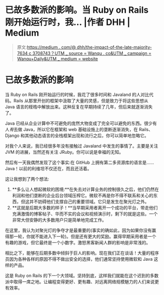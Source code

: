 # 已故多数派的影响。当 Ruby on Rails 刚开始运行时，我… |作者 DHH | Medium

> 原文:[https://medium . com/@ dhh/the-impact-of-the-late-majority-7634 c 3708743？UTM _ source = Wanqu . co&UTM _ campaign = Wanqu+Daily&UTM _ medium = website](https://medium.com/@dhh/the-impact-of-the-late-majority-7634c3708743?utm_source=wanqu.co&utm_campaign=Wanqu+Daily&utm_medium=website)



# 已故多数派的影响

当 Ruby on Rails 刚开始运行的时候，我花了很多时间和 Javaland 的人对比代码。Rails 从那里开创的框架中汲取了大量的灵感，但是致力于将这些思想从 Java 语言的桎梏中解放出来。这种反复在早期持续了几年，但后来就逐渐消失了。

Java 已经从企业计算中不可避免的庞然大物变成了完全可以避免的东西。很少有人*有*去做 Java，所以它在框架和 web 基础设施上的垄断逐渐消失，在 Rails、Django 和其他动态语言的全栈框架出现和流行之后，你可以简单地忽略它。

对我个人来说，我已经很多年没有接触过 Javaland 中发生的事情了。主要是关注 JVM 的进展，当然还有关注 JRuby。你可以说是幸福的无知。

然后有一天我偶然发现了这个事实:在 GitHub 上拥有第二多资源库的语言是……Java！以前的利维坦不仅还在，而且还活着。

这让我想到了两个想法:

1.  **多么让人想起微软的困境:**在失去对计算业务的控制很久之后，他们仍然在利润和他们垄断的企业后台领域压榨它。微软不再是你不得不联系和关心的东西，但这并不妨碍他们支撑自己的重要领域。它只是发生在聚光灯之外。
2.  **这就是后期大多数的样子！**当早期采用者离开一个成功的平台，带走他们充满激情的博客帖子、华而不实的会议和视频演示时，剩下的就是这些。一个非常大但安静的大多数用户只是简单地完成工作。

在这里，我认为对聚光灯的争夺才是最重要的(事实的确如此，因为如果你没有赢得那一轮，你就不能进入下一轮)。但是还有更大的奖励。赢得早期采用者是一个有趣的游戏，但它最终是一个小数字。激怒黑客新闻人群的影响是非常浅的。

相比之下，能够在后期多数中倾斜于巨人的影响。现在我们正在谈话！大量的程序员因为各种各样的原因不得不做出安全的选择，他们通常坚持使用微软和 Java 这样的产品。

这是 Ruby on Rails 的下一个大领域。坚持到底，这样我们就能在这个迟到的多数派中取得一席之地。让编程变得更好、更有趣、对远离网络规模魅力的人们来说更有效率。

